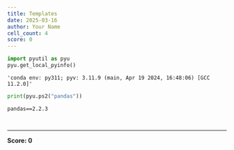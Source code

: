 ```yaml
---
title: Templates
date: 2025-03-16
author: Your Name
cell_count: 4
score: 0
---
```


```python
import pyutil as pyu
pyu.get_local_pyinfo()
```




    'conda env: py311; pyv: 3.11.9 (main, Apr 19 2024, 16:48:06) [GCC 11.2.0]'




```python
print(pyu.ps2("pandas"))
```

    pandas==2.2.3
    



```python

```


```python

```


---
**Score: 0**